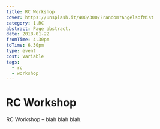 ```yaml
---
title: RC Workshop
cover: https://unsplash.it/400/300/?random?AngelsofMist
category: 1.RC
abstract: Page abstract.
date: 2018-01-22
fromTime: 4.30pm
toTime: 6.30pm
type: event
cost: Variable
tags:
  - rc
  - workshop
---
```


# RC Workshop

RC Workshop – blah blah blah.
